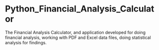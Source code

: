 # Python_Financial_Analysis_Calculator
 The Financial Analysis Calculator, and application developed for doing financial analysis, working with PDF and Excel data files, doing statistical analysis for findings.
